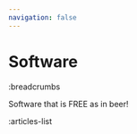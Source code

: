 ```yaml
---
navigation: false
---
```


# Software

:breadcrumbs

Software that is FREE as in beer!

:articles-list
